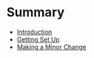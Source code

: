 # Summary

* [Introduction](README.md)
* [Getting Set Up](chapter1.md)
* [Making a Minor Change](making-a-minor-change.md)

